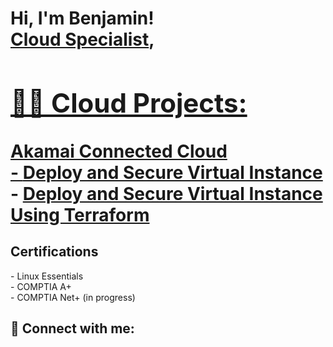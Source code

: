 <h1>Hi, I'm Benjamin! <br/><a href="https://github.com/babbott-code">Cloud Specialist</a>, <a href="https://www.linkedin.com/in/benjamin-abbott-bb15b7a3/">
<h2>👨‍💻 Cloud Projects:</h2>
Akamai Connected Cloud<br />
  - <a href="">Deploy and Secure Virtual Instance</a><br />
  - <a href="">Deploy and Secure Virtual Instance Using Terraform</a><br />
  
  

<h2>Certifications</h2>
- Linux Essentials<br />
- COMPTIA A+<br />
- COMPTIA Net+ (in progress)<br />


<h2> 🤳 Connect with me:</h2>



<!--
**joshmadakor1/joshmadakor1** is a ✨ _special_ ✨ repository because its `README.md` (this file) appears on your GitHub profile.

Here are some ideas to get you started:

- 🔭 I’m currently working on ...
- 🌱 I’m currently learning ...
- 👯 I’m looking to collaborate on ...
- 🤔 I’m looking for help with ...
- 💬 Ask me about ...
- 📫 How to reach me: ...
- 😄 Pronouns: ...
- ⚡ Fun fact: ...
-->
